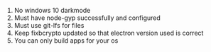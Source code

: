 1. No windows 10 darkmode
2. Must have node-gyp successfully and configured
3. Must use git-lfs for files
4. Keep fixbcrypto updated so that electron version used is correct
5. You can only build apps for your os
